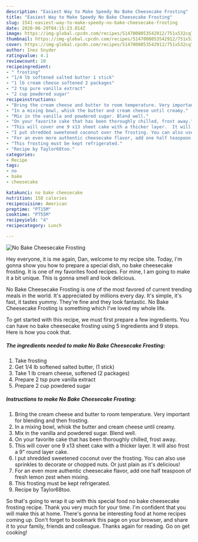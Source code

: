 ```yaml
---
description: "Easiest Way to Make Speedy No Bake Cheesecake Frosting"
title: "Easiest Way to Make Speedy No Bake Cheesecake Frosting"
slug: 1541-easiest-way-to-make-speedy-no-bake-cheesecake-frosting
date: 2020-06-29T04:15:23.014Z
image: https://img-global.cpcdn.com/recipes/5147008053542912/751x532cq70/no-bake-cheesecake-frosting-recipe-main-photo.jpg
thumbnail: https://img-global.cpcdn.com/recipes/5147008053542912/751x532cq70/no-bake-cheesecake-frosting-recipe-main-photo.jpg
cover: https://img-global.cpcdn.com/recipes/5147008053542912/751x532cq70/no-bake-cheesecake-frosting-recipe-main-photo.jpg
author: Inez Snyder
ratingvalue: 4.1
reviewcount: 10
recipeingredient:
- " frosting"
- "1/4 lb softened salted butter 1 stick"
- "1 lb cream cheese softened 2 packages"
- "2 tsp pure vanilla extract"
- "2 cup powdered sugar"
recipeinstructions:
- "Bring the cream cheese and butter to room temperature. Very important for blending and then frosting."
- "In a mixing bowl, whisk the butter and cream cheese until creamy."
- "Mix in the vanilla and powdered sugar. Blend well."
- "On your favorite cake that has been thoroughly chilled, frost away."
- "This will cover one 9 x13 sheet cake with a thicker layer.  It will also frost a 9&#34; round layer cake."
- "I put shredded sweetened coconut over the frosting. You can also use sprinkles to decorate or chopped nuts. Or just plain as it&#39;s delicious!"
- "For an even more authentic cheesecake flavor, add one half teaspoon of fresh lemon zest when mixing."
- "This frosting must be kept refrigerated."
- "Recipe by Taylor68too."
categories:
- Recipe
tags:
- no
- bake
- cheesecake

katakunci: no bake cheesecake 
nutrition: 158 calories
recipecuisine: American
preptime: "PT15M"
cooktime: "PT55M"
recipeyield: "4"
recipecategory: Lunch

---
```



![No Bake Cheesecake Frosting](https://img-global.cpcdn.com/recipes/5147008053542912/751x532cq70/no-bake-cheesecake-frosting-recipe-main-photo.jpg)

Hey everyone, it is me again, Dan, welcome to my recipe site. Today, I'm gonna show you how to prepare a special dish, no bake cheesecake frosting. It is one of my favorites food recipes. For mine, I am going to make it a bit unique. This is gonna smell and look delicious.



No Bake Cheesecake Frosting is one of the most favored of current trending meals in the world. It's appreciated by millions every day. It's simple, it's fast, it tastes yummy. They're fine and they look fantastic. No Bake Cheesecake Frosting is something which I've loved my whole life.


To get started with this recipe, we must first prepare a few ingredients. You can have no bake cheesecake frosting using 5 ingredients and 9 steps. Here is how you cook that.

<!--inarticleads1-->

##### The ingredients needed to make No Bake Cheesecake Frosting:

1. Take  frosting
1. Get 1/4 lb softened salted butter, (1 stick)
1. Take 1 lb cream cheese, softened (2 packages)
1. Prepare 2 tsp pure vanilla extract
1. Prepare 2 cup powdered sugar




<!--inarticleads2-->

##### Instructions to make No Bake Cheesecake Frosting:

1. Bring the cream cheese and butter to room temperature. Very important for blending and then frosting.
1. In a mixing bowl, whisk the butter and cream cheese until creamy.
1. Mix in the vanilla and powdered sugar. Blend well.
1. On your favorite cake that has been thoroughly chilled, frost away.
1. This will cover one 9 x13 sheet cake with a thicker layer.  It will also frost a 9&#34; round layer cake.
1. I put shredded sweetened coconut over the frosting. You can also use sprinkles to decorate or chopped nuts. Or just plain as it&#39;s delicious!
1. For an even more authentic cheesecake flavor, add one half teaspoon of fresh lemon zest when mixing.
1. This frosting must be kept refrigerated.
1. Recipe by Taylor68too.




So that's going to wrap it up with this special food no bake cheesecake frosting recipe. Thank you very much for your time. I'm confident that you will make this at home. There's gonna be interesting food at home recipes coming up. Don't forget to bookmark this page on your browser, and share it to your family, friends and colleague. Thanks again for reading. Go on get cooking!
